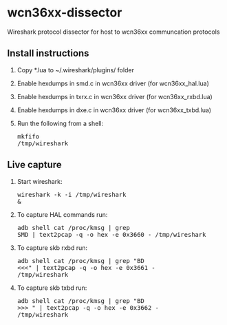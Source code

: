 wcn36xx-dissector
=================

Wireshark protocol dissector for host to wcn36xx communcation protocols

Install instructions
--------------------
1) Copy *.lua to ~/.wireshark/plugins/ folder

2) Enable hexdumps in smd.c in wcn36xx driver (for wcn36xx_hal.lua)

2) Enable hexdumps in txrx.c in wcn36xx driver (for wcn36xx_rxbd.lua)

2) Enable hexdumps in dxe.c in wcn36xx driver (for wcn36xx_txbd.lua)

3) Run the following from a shell: <pre>mkfifo /tmp/wireshark</pre>

Live capture
------------
1) Start wireshark: <pre>wireshark -k -i /tmp/wireshark &</pre>
2) To capture HAL commands run: <pre>adb shell cat /proc/kmsg | grep SMD | text2pcap -q -o hex -e 0x3660 - /tmp/wireshark</pre>
2) To capture skb rxbd run: <pre>adb shell cat /proc/kmsg | grep "BD   <<<" | text2pcap -q -o hex -e 0x3661 - /tmp/wireshark</pre>
2) To capture skb txbd run: <pre>adb shell cat /proc/kmsg | grep "BD   >>> " | text2pcap -q -o hex -e 0x3662 - /tmp/wireshark</pre>
